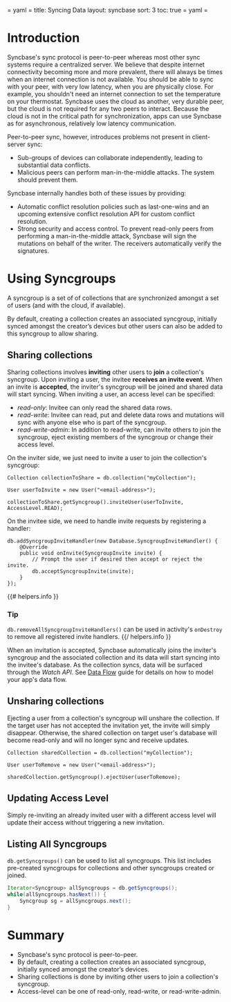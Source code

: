 = yaml =
title: Syncing Data
layout: syncbase
sort: 3
toc: true
= yaml =

# Introduction

Syncbase's sync protocol is peer-to-peer whereas most other sync systems require
a centralized server. We believe that despite internet connectivity becoming
more and more prevalent, there will always be times when an internet connection
is not available. You should be able to sync with your peer, with very low
latency, when you are physically close. For example, you shouldn't need an
internet connection to set the temperature on your thermostat. Syncbase uses the
cloud as another, very durable peer, but the cloud is not required for any two
peers to interact. Because the cloud is not in the critical path for synchronization,
apps can use Syncbase as for asynchronous, relatively low latency communication.

Peer-to-peer sync, however, introduces problems not present in client-server sync:
* Sub-groups of devices can collaborate independently, leading to substantial
data conflicts.
* Malicious peers can perform man-in-the-middle attacks. The system should
prevent them.

Syncbase internally handles both of these issues by providing:
 * Automatic conflict resolution policies such as last-one-wins and an upcoming
 extensive conflict resolution API for custom conflict resolution.
 * Strong security and access control. To prevent read-only peers
 from performing a man-in-the-middle attack, Syncbase will sign the mutations
 on behalf of the writer. The receivers automatically verify the signatures.

# Using Syncgroups
A syncgroup is a set of of collections that are synchronized amongst a set of
users (and with the cloud, if available).

By default, creating a collection creates an associated syncgroup, initially
synced amongst the creator’s devices but other users can also be added to this
syncgroup to allow sharing.

## Sharing collections

Sharing collections involves **inviting** other users to **join** a collection's
syncgroup. Upon inviting a user, the invitee **receives an invite event**. When
an invite is **accepted**, the inviter's syncgroup will be joined and shared data
will start syncing.
When inviting a user, an access level can be specified:
* *read-only*: Invitee can only read the shared data rows.
* *read-write*: Invitee can read, put and delete data rows and mutations will
sync with anyone else who is part of the syncgroup.
* *read-write-admin*: In addition to read-write, can invite others to join the
syncgroup, eject existing members of the syncgroup or change their access level.

On the inviter side, we just need to invite a user to join the collection's
syncgroup:
```
Collection collectionToShare = db.collection("myCollection");

User userToInvite = new User("<email-address>");

collectionToShare.getSyncgroup().inviteUser(userToInvite, AccessLevel.READ);
```

On the invitee side, we need to handle invite requests by registering a handler:
```
db.addSyncgroupInviteHandler(new Database.SyncgroupInviteHandler() {
    @Override
    public void onInvite(SyncgroupInvite invite) {
        // Prompt the user if desired then accept or reject the invite.
        db.acceptSyncgroupInvite(invite);
    }
});
```

{{# helpers.info }}
### Tip
`db.removeAllSyncgroupInviteHandlers()` can be used in activity's `onDestroy`
to remove all registered invite handlers.
{{/ helpers.info }}

When an invitation is accepted, Syncbase automatically joins the inviter's
syncgroup and the associated collection and its data will start
syncing into the invitee's database. As the collection syncs, data will be
surfaced through the *Watch API*. See [Data Flow] guide for details on how
to model your app's data flow.

## Unsharing collections

Ejecting a user from a collection's syncgroup will unshare the collection. If
the target user has not accepted the invitation yet, the invite will simply
disappear. Otherwise, the shared collection on target user's database will
become read-only and will no longer sync and receive updates.

```
Collection sharedCollection = db.collection("myCollection");

User userToRemove = new User("<email-address>");

sharedCollection.getSyncgroup().ejectUser(userToRemove);
```

## Updating Access Level

Simply re-inviting an already invited user with a different access level will
update their access without triggering a new invitation.

## Listing All Syncgroups

`db.getSyncgroups()` can be used to list all syncgroups. This list includes
pre-created syncgroups for collections and other syncgroups created or joined.

```Java
Iterator<Syncgroup> allSyncgroups = db.getSyncgroups();
while(allSyncgroups.hasNext()) {
    Syncgroup sg = allSyncgroups.next();
}
```

# Summary

* Syncbase's sync protocol is peer-to-peer.
* By default, creating a collection creates an associated syncgroup, initially
synced amongst the creator’s devices.
* Sharing collections is done by inviting other users to join a collection's
syncgroup.
* Access-level can be one of read-only, read-write, or read-write-admin.

[Data Flow]: /syncbase/guides/data-flow.html